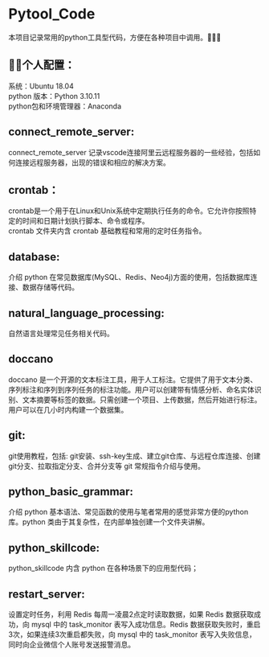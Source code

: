# Pytool_Code
本项目记录常用的python工具型代码，方便在各种项目中调用。🚀🚀🚀<br>

## 🧑‍💻个人配置：
系统：Ubuntu 18.04<br>
python 版本：Python 3.10.11<br>
python包和环境管理器：Anaconda<br>

## connect_remote_server:
connect_remote_server 记录vscode连接阿里云远程服务器的一些经验，包括如何连接远程服务器，出现的错误和相应的解决方案。<br>

## crontab：
crontab是一个用于在Linux和Unix系统中定期执行任务的命令。它允许你按照特定的时间和日期计划执行脚本、命令或程序。<br>
crontab 文件夹内含 crontab 基础教程和常用的定时任务指令。<br>

## database:
介绍 python 在常见数据库(MySQL、Redis、Neo4j)方面的使用，包括数据库连接、数据存储等代码。<br>

## natural_language_processing:
自然语言处理常见任务相关代码。<br>

## doccano
doccano 是一个开源的文本标注工具，用于人工标注。它提供了用于文本分类、序列标注和序列到序列任务的标注功能。用户可以创建带有情感分析、命名实体识别、文本摘要等标签的数据。只需创建一个项目、上传数据，然后开始进行标注。用户可以在几小时内构建一个数据集。<br>

## git:
git使用教程，包括: git安装、ssh-key生成、建立git仓库、与远程仓库连接、创建git分支、拉取指定分支、合并分支等 git 常规指令介绍与使用。<br>

## python_basic_grammar:
介绍 python 基本语法、常见函数的使用与笔者常用的感觉非常方便的python库。python 类由于其复杂性，在内部单独创建一个文件夹讲解。<br>

## python_skillcode:
python_skillcode 内含 python 在各种场景下的应用型代码；<br>

## restart_server:
设置定时任务，利用 Redis 每周一凌晨2点定时读取数据，如果 Redis 数据获取成功，向 mysql 中的 task_monitor 表写入成功信息。Redis 数据获取失败时，重启3次，如果连续3次重启都失败，向 mysql 中的 task_monitor 表写入失败信息，同时向企业微信个人账号发送报警消息。<br>
